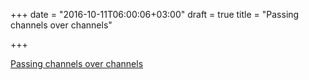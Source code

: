 +++
date = "2016-10-11T06:00:06+03:00"
draft = true
title = "Passing channels over channels"

+++

<p><a href="https://www.goin5minutes.com/blog/channel_over_channel">Passing channels over channels</a></p>
